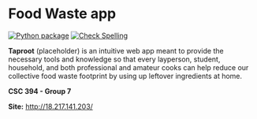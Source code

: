 # Food Waste app

[![Python package](https://github.com/CSC394-FoodTeam/food-waste-app/actions/workflows/main.yml/badge.svg)](https://github.com/CSC394-FoodTeam/food-waste-app/actions/workflows/main.yml) [![Check Spelling](https://github.com/CSC394-FoodTeam/food-waste-app/actions/workflows/spelling.yml/badge.svg)](https://github.com/CSC394-FoodTeam/food-waste-app/actions/workflows/spelling.yml)

**Taproot** (placeholder) is an intuitive web app meant to provide the necessary tools and knowledge so that every layperson, student, household, and both professional and amateur cooks can help reduce our collective food waste footprint by using up leftover ingredients at home.

**CSC 394 - Group 7**

**Site:** http://18.217.141.203/
